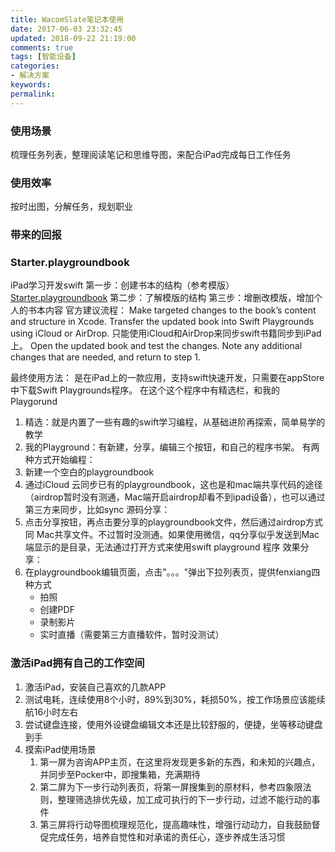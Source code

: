 ```yaml
---
title: WacomSlate笔记本使用
date: 2017-06-03 23:32:45
updated: 2018-09-22 21:19:00
comments: true
tags: [智能设备]
categories:
- 解决方案
keywords: 
permalink: 
---
```


### 使用场景
梳理任务列表，整理阅读笔记和思维导图，来配合iPad完成每日工作任务


### 使用效率
按时出图，分解任务，规划职业

### 带来的回报



### 

### Starter.playgroundbook
iPad学习开发swift
第一步：创建书本的结构（参考模版）[Starter.playgroundbook]()
第二步：了解模版的结构
第三步：增删改模版，增加个人的书本内容
官方建议流程：
Make targeted changes to the book’s content and structure in Xcode.
Transfer the updated book into Swift Playgrounds using iCloud or AirDrop.
只能使用iCloud和AirDrop来同步swift书籍同步到iPad上。
Open the updated book and test the changes.
Note any additional changes that are needed, and return to step 1.

最终使用方法：
是在iPad上的一款应用，支持swift快速开发，只需要在appStore中下载Swift Playgrounds程序。
在这个这个程序中有精选栏，和我的Playgorund
1. 精选：就是内置了一些有趣的swift学习编程，从基础进阶再探索，简单易学的教学
2. 我的Playground：有新建，分享，编辑三个按钮，和自己的程序书架。
有两种方式开始编程：
1. 新建一个空白的playgroundbook
2. 通过iCloud 云同步已有的playgroundbook，这也是和mac端共享代码的途径（airdrop暂时没有测通，Mac端开启airdrop却看不到ipad设备），也可以通过第三方来同步，比如sync
源码分享：
1. 点击分享按钮，再点击要分享的playgroundbook文件，然后通过airdrop方式同 Mac共享文件。不过暂时没测通。如果使用微信，qq分享似乎发送到Mac端显示的是目录，无法通过打开方式来使用swift playground 程序
效果分享：
1. 在playgroundbook编辑页面，点击"。。。"弹出下拉列表页，提供fenxiang四种方式
    * 拍照
    * 创建PDF
    * 录制影片
    * 实时直播（需要第三方直播软件，暂时没测试）

### 激活iPad拥有自己的工作空间
1. 激活iPad，安装自己喜欢的几款APP
2. 测试电耗，连续使用8个小时，89%到30%，耗损50%，按工作场景应该能续航16小时左右
3. 尝试键盘连接，使用外设键盘编辑文本还是比较舒服的，便捷，坐等移动键盘到手
4. 摸索iPad使用场景 
    1. 第一屏为咨询APP主页，在这里将发现更多新的东西，和未知的兴趣点，并同步至Pocker中，即搜集箱，充满期待
    2. 第二屏为下一步行动列表页，将第一屏搜集到的原材料，参考四象限法则，整理筛选排优先级，加工成可执行的下一步行动，过滤不能行动的事件
    3. 第三屏将行动导图梳理规范化，提高趣味性，增强行动动力，自我鼓励督促完成任务，培养自觉性和对承诺的责任心，逐步养成生活习惯
　












